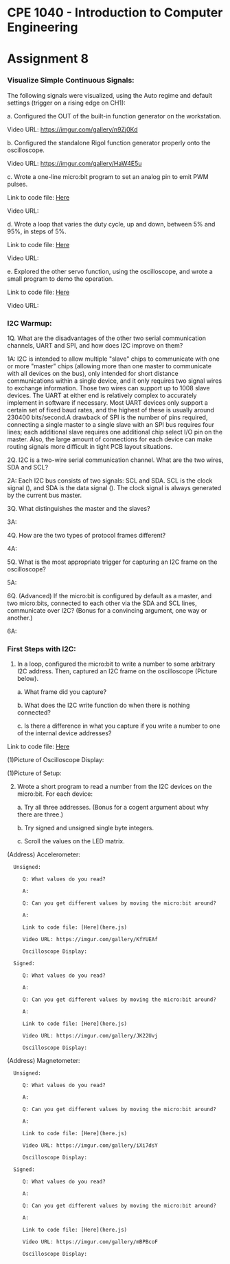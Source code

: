 # CPE 1040 - Introduction to Computer Engineering
# Assignment 8

### Visualize Simple Continuous Signals: 
The following signals were visualized, using the Auto regime and default settings (trigger on a rising edge on CH1):

a. Configured the OUT of the built-in function generator on the workstation. 
   
   Video URL:  https://imgur.com/gallery/n9Zj0Kd

b. Configured the standalone Rigol function generator properly onto the oscilloscope.
   
   Video URL: https://imgur.com/gallery/HaW4E5u
   
c. Wrote a one-line micro:bit program to set an analog pin to emit PWM pulses.

   Link to code file: [Here](here.js)
   
   Video URL:
   
d. Wrote a loop that varies the duty cycle, up and down, between 5% and 95%, in steps of 5%.

   Link to code file: [Here](here.js)
   
   Video URL:

e. Explored the other servo function, using the oscilloscope, and wrote a small program to demo the operation. 

   Link to code file: [Here](here.js)
   
   Video URL:
   
### I2C Warmup:
1Q. What are the disadvantages of the other two serial communication channels, UART and SPI, and how does I2C improve on them?

1A: I2C is intended to allow multiple "slave" chips to communicate with one or more "master" chips (allowing more than one master to communicate with all devices on the bus), only intended for short distance communications within a single device, and it only requires two signal wires to exchange information. Those two wires can support up to 1008 slave devices. The UART at either end is relatively complex to accurately implement in software if necessary. Most UART devices only support a certain set of fixed baud rates, and the highest of these is usually around 230400 bits/second.A drawback of SPI is the number of pins required, connecting a single master to a single slave with an SPI bus requires four lines; each additional slave requires one additional chip select I/O pin on the master. Also, the large amount of connections for each device can make routing signals more difficult in tight PCB layout situations.

2Q. I2C is a two-wire serial communication channel. What are the two wires, SDA and SCL?

2A: Each I2C bus consists of two signals: SCL and SDA. SCL is the clock signal (), and SDA is the data signal (). The clock signal is always generated by the current bus master.

3Q. What distinguishes the master and the slaves?

3A:

4Q. How are the two types of protocol frames different?

4A:

5Q. What is the most appropriate trigger for capturing an I2C frame on the oscilloscope?

5A:

6Q. (Advanced) If the micro:bit is configured by default as a master, and two micro:bits, connected to each other via the SDA and SCL lines, communicate over I2C? (Bonus for a convincing argument, one way or another.)

6A:

### First Steps with I2C:
1. In a loop, configured the micro:bit to write a number to some arbitrary I2C address. Then, captured an I2C frame on the oscilloscope (Picture below).
   
    a. What frame did you capture?
   
    b. What does the I2C write function do when there is nothing connected?
    
    c. Is there a difference in what you capture if you write a number to one of the internal device addresses?

Link to code file: [Here](here.js)
    
(1)Picture of Oscilloscope Display:

(1)Picture of Setup:
    
2. Wrote a short program to read a number from the I2C devices on the micro:bit. For each device:

    a. Try all three addresses. (Bonus for a cogent argument about why there are three.)
    
    b. Try signed and unsigned single byte integers.
    
    c. Scroll the values on the LED matrix.

(Address) Accelerometer:

      Unsigned:
      
         Q: What values do you read?
         
         A:
    
         Q: Can you get different values by moving the micro:bit around?
         
         A:
      
         Link to code file: [Here](here.js)
         
         Video URL: https://imgur.com/gallery/KfYUEAf
         
         Oscilloscope Display:
   
      Signed:
      
         Q: What values do you read?
         
         A:
    
         Q: Can you get different values by moving the micro:bit around?
         
         A:
   
         Link to code file: [Here](here.js)
         
         Video URL: https://imgur.com/gallery/JK22Uvj
         
         Oscilloscope Display:
   
(Address) Magnetometer:

      Unsigned:
      
         Q: What values do you read?
         
         A:
    
         Q: Can you get different values by moving the micro:bit around?
         
         A:
   
         Link to code file: [Here](here.js)
         
         Video URL: https://imgur.com/gallery/iXi7dsY
         
         Oscilloscope Display:
   
      Signed:
      
         Q: What values do you read?
         
         A:
    
         Q: Can you get different values by moving the micro:bit around?
         
         A:
   
         Link to code file: [Here](here.js)
         
         Video URL: https://imgur.com/gallery/mBPBcoF
         
         Oscilloscope Display:
